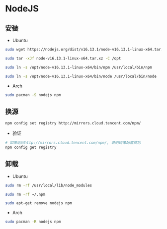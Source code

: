 <!--
 * @Description: 
 * @Version: 1.0
 * @Author: DaLao
 * @Email: dalao@xxx.com
 * @Date: 2021-12-08 00:03:57
 * @LastEditors: Li Yuanhao
 * @LastEditTime: 2023-04-05 02:03:01
-->

# NodeJS


## 安装

- Ubuntu

```sh
sudo wget https://nodejs.org/dist/v16.13.1/node-v16.13.1-linux-x64.tar.xz

sudo tar -xJf node-v16.13.1-linux-x64.tar.xz -C /opt

sudo ln -s /opt/node-v16.13.1-linux-x64/bin/npm /usr/local/bin/npm

sudo ln -s /opt/node-v16.13.1-linux-x64/bin/node /usr/local/bin/node
```

- Arch

```sh
sudo pacman -S nodejs npm
```


## 换源

```sh
npm config set registry http://mirrors.cloud.tencent.com/npm/
```

- 验证

```sh
# 如果返回http://mirrors.cloud.tencent.com/npm/, 说明镜像配置成功
npm config get registry
```


## 卸载

- Ubuntu

```sh
sudo rm -rf /usr/local/lib/node_modules

sudo rm -rf ~/.npm

sudo apt-get remove nodejs npm
```

- Arch

```sh
sudo pacman -R nodejs npm
```